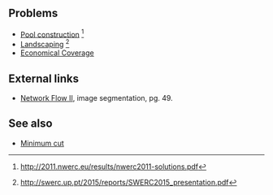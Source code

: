 ## Problems
* [Pool construction](http://2011.nwerc.eu/results/nwerc2011-problemset_2.pdf) [^1]
* [Landscaping](http://swerc.up.pt/2015/reports/problemset.pdf) [^2]
* [Economical Coverage](https://open.kattis.com/problems/ecocover)

## External links
* [Network Flow II](http://www.cs.princeton.edu/~wayne/kleinberg-tardos/pdf/07NetworkFlowII.pdf), image segmentation, pg. 49.

## See also
* [Minimum cut]()


[^1]: <http://2011.nwerc.eu/results/nwerc2011-solutions.pdf>
[^2]: <http://swerc.up.pt/2015/reports/SWERC2015_presentation.pdf>